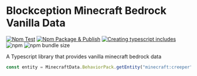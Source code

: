 # Blockception Minecraft Bedrock Vanilla Data

[![Npm Test](https://github.com/Blockception/BC-Minecraft-Bedrock-Vanilla-Data/actions/workflows/npm-test.yml/badge.svg)](https://github.com/Blockception/BC-Minecraft-Bedrock-Vanilla-Data/actions/workflows/npm-test.yml)
[![Npm Package & Publish](https://github.com/Blockception/BC-Minecraft-Bedrock-Vanilla-Data/actions/workflows/npm-publish.yml/badge.svg)](https://github.com/Blockception/BC-Minecraft-Bedrock-Vanilla-Data/actions/workflows/npm-publish.yml)
[![Creating typescript includes](https://github.com/Blockception/BC-Minecraft-Bedrock-Vanilla-Data/actions/workflows/Create%20includes.yml/badge.svg)](https://github.com/Blockception/BC-Minecraft-Bedrock-Vanilla-Data/actions/workflows/Create%20includes.yml)  
![npm](https://img.shields.io/npm/v/bc-minecraft-bedrock-vanilla-data) ![npm bundle size](https://img.shields.io/bundlephobia/minzip/bc-minecraft-bedrock-vanilla-data)

A Typescript library that provides vanilla minecraft bedrock data

```ts
const entity = MinecraftData.BehaviorPack.getEntity("minecraft:creeper");
```
